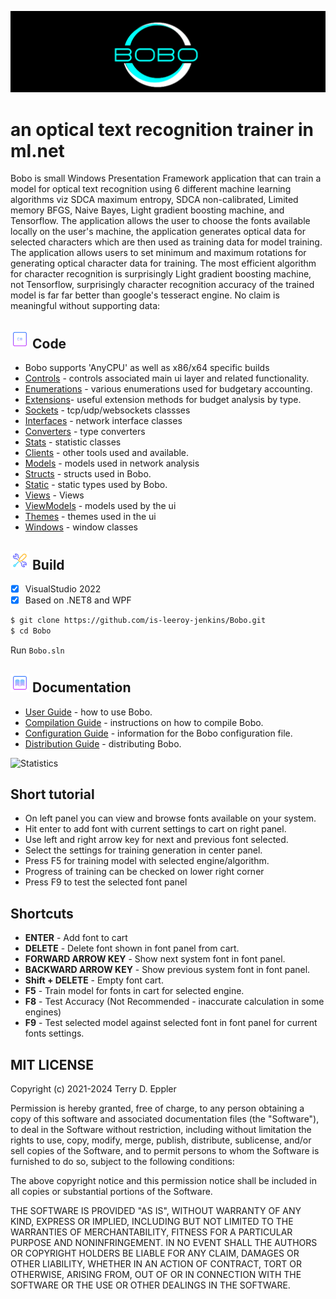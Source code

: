 ![](https://github.com/is-leeroy-jenkins/Bobo/blob/master/Machine/Resources/Assets/GitHubImages/Bobo.png)

# an optical text recognition trainer in ml.net

Bobo is small Windows Presentation Framework application that can train a model for optical text recognition using 6 different machine learning algorithms viz SDCA maximum entropy, SDCA non-calibrated, Limited memory BFGS, Naive Bayes, Light gradient boosting machine, and Tensorflow. 
The application allows the user to choose the fonts available locally on the user's machine, the application generates optical data for selected characters which are then used as training data for model training. The application allows users to set minimum and maximum rotations for generating optical character data for training.
The most efficient algorithm for character recognition is surprisingly Light gradient boosting machine, not Tensorflow, surprisingly character recognition accuracy of the trained model is far far better than google's tesseract engine. No claim is meaningful without supporting data:


## ![](https://github.com/is-leeroy-jenkins/Bobo/blob/master/Machine/Resources/Assets/GitHubImages/csharp.png) Code

- Bobo supports 'AnyCPU' as well as x86/x64 specific builds
- [Controls](https://github.com/is-leeroy-jenkins/Bobo/blob/master/Machine/UI/Controls) - controls associated main ui layer and related functionality.
- [Enumerations](https://github.com/is-leeroy-jenkins/Bobo/blob/master/Machine/Enumerations) - various enumerations used for budgetary accounting.
- [Extensions](https://github.com/is-leeroy-jenkins/Bobo/blob/master/Machine/Extensions)- useful extension methods for budget analysis by type.
- [Sockets](https://github.com/is-leeroy-jenkins/Bobo/blob/master/Machine/Network/Sockets) - tcp/udp/websockets classses
- [Interfaces](https://github.com/is-leeroy-jenkins/Bobo/blob/master/Machine/Network/Sockets) - network interface classes
- [Converters](https://github.com/is-leeroy-jenkins/Bobo/blob/master/Machine/Network/Converters) - type converters 
- [Stats](https://github.com/is-leeroy-jenkins/Bobo/blob/master/Machine/Network/Stats) - statistic classes 
- [Clients](https://github.com/is-leeroy-jenkins/Bobo/blob/master/Machine/Clients) - other tools used and available.
- [Models](https://github.com/is-leeroy-jenkins/Bobo/blob/master/Machine/Network/Models) - models used in network analysis
- [Structs](https://github.com/is-leeroy-jenkins/Bobo/tree/master/Machine/Structs) - structs used in Bobo.
- [Static](https://github.com/is-leeroy-jenkins/Bobo/tree/master/Machine/Static) - static types used by Bobo.
- [Views](https://github.com/is-leeroy-jenkins/Bobo/tree/master/Machine/UI/Views) - Views
- [ViewModels](https://github.com/is-leeroy-jenkins/Bobo/tree/master/Machine/UI/ViewModels) - models used by the ui
- [Themes](https://github.com/is-leeroy-jenkins/Bobo/tree/master/Machine/UI/Themes) - themes used in the ui
- [Windows](https://github.com/is-leeroy-jenkins/Bobo/tree/master/Machine/UI/Windows) - window classes

## ![](https://github.com/is-leeroy-jenkins/Bobo/blob/master/Machine/Resources/Assets/GitHubImages/tools.png) Build

- [x] VisualStudio 2022
- [x] Based on .NET8 and WPF

```bash
$ git clone https://github.com/is-leeroy-jenkins/Bobo.git
$ cd Bobo
```
Run `Bobo.sln`


## ![](https://github.com/is-leeroy-jenkins/Bobo/blob/master/Machine/Resources/Assets/GitHubImages/documentation.png) Documentation

- [User Guide](https://github.com/is-leeroy-jenkins/Bobo/blob/master/Machine/Resources/Github/Users.md) - how to use Bobo.
- [Compilation Guide](https://github.com/is-leeroy-jenkins/Bobo/blob/master/Machine/Resources/Github/Compilation.md) - instructions on how to compile Bobo.
- [Configuration Guide](https://github.com/is-leeroy-jenkins/Bobo/blob/master/Machine/Resources/Github/Configuration.md) - information for the Bobo configuration file. 
- [Distribution Guide](https://github.com/is-leeroy-jenkins/Bobo/blob/master/Machine/Resources/Github/Distribution.md) -  distributing Bobo.


![Statistics](https://i.ibb.co/rHScR48/Accuracy.png "Accuracy")

## Short tutorial
* On left panel you can view and browse fonts available on your system. 
* Hit enter to add font with current settings to cart on right panel.
* Use left and right arrow key for next and previous font selected.
* Select the settings for training generation in center panel.
* Press F5 for training model with selected engine/algorithm. 
* Progress of training can be checked on lower right corner
* Press F9 to test the selected font panel


## Shortcuts 
* **ENTER** - Add font to cart
* **DELETE** - Delete font shown in font panel from cart.
* **FORWARD ARROW KEY** - Show next system font in font panel.
* **BACKWARD ARROW KEY** - Show previous system font in font panel.
* **Shift + DELETE** - Empty font cart.
* **F5** - Train model for fonts in cart for selected engine.
* **F8** - Test Accuracy (Not Recommended - inaccurate calculation in some engines)
* **F9** - Test selected model against selected font in font panel for current fonts settings.

## MIT LICENSE

Copyright (c) 2021-2024 Terry D. Eppler

Permission is hereby granted, free of charge, to any person obtaining a copy of this software and associated documentation files (the "Software"), to deal in the Software without restriction, including without limitation the rights to use, copy, modify, merge, publish, distribute, sublicense, and/or sell copies of the Software, and to permit persons to whom the Software is furnished to do so, subject to the following conditions:

The above copyright notice and this permission notice shall be included in all copies or substantial portions of the Software.

THE SOFTWARE IS PROVIDED "AS IS", WITHOUT WARRANTY OF ANY KIND, EXPRESS OR IMPLIED, INCLUDING BUT NOT LIMITED TO THE WARRANTIES OF MERCHANTABILITY, FITNESS FOR A PARTICULAR PURPOSE AND NONINFRINGEMENT. IN NO EVENT SHALL THE AUTHORS OR COPYRIGHT HOLDERS BE LIABLE FOR ANY CLAIM, DAMAGES OR OTHER LIABILITY, WHETHER IN AN ACTION OF CONTRACT, TORT OR OTHERWISE, ARISING FROM, OUT OF OR IN CONNECTION WITH THE SOFTWARE OR THE USE OR OTHER DEALINGS IN THE SOFTWARE.
